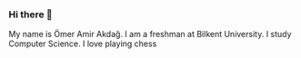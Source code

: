 ### Hi there 👋
My name is Ömer Amir Akdağ.
I am a freshman at Bilkent University.
I study Computer Science.
I love playing chess

